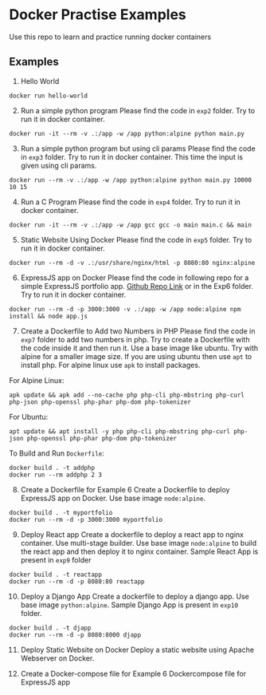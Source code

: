 # Docker Practise Examples
Use this repo to learn and practice running docker containers

## Examples
1. Hello World
```
docker run hello-world
```

2. Run a simple python program
Please find the code in `exp2` folder. Try to run it in docker container.
```
docker run -it --rm -v .:/app -w /app python:alpine python main.py
```

3. Run a simple python program but using cli params
Please find the code in `exp3` folder. Try to run it in docker container. This time the input is given using cli params.
```
docker run --rm -v .:/app -w /app python:alpine python main.py 10000 10 15
```

4. Run a C Program
Please find the code in `exp4` folder. Try to run it in docker container.
```
docker run -it --rm -v .:/app -w /app gcc gcc -o main main.c && main
```

5. Static Website Using Docker
Please find the code in `exp5` folder. Try to run it in docker container.
```
docker run --rm -d -v .:/usr/share/nginx/html -p 8080:80 nginx:alpine
```

6. ExpressJS app on Docker
Please find the code in following repo for a simple ExpressJS portfolio app. [Github Repo Link](https://github.com/shiburaj/my-portfolio-express) or in the Exp6 folder. Try to run it in docker container.
```
docker run --rm -d -p 3000:3000 -v .:/app -w /app node:alpine npm install && node app.js
```

7. Create a Dockerfile to Add two Numbers in PHP
Please find the code in `exp7` folder to add two numbers in php. Try to create a Dockerfile with the code inside it and then run it.
Use a base image like ubuntu. Try with alpine for a smaller image size. If you are using ubuntu then use `apt` to install php. For alpine linux use `apk` to install packages.

For Alpine Linux:
```
apk update && apk add --no-cache php php-cli php-mbstring php-curl php-json php-openssl php-phar php-dom php-tokenizer
```

For Ubuntu:
```
apt update && apt install -y php php-cli php-mbstring php-curl php-json php-openssl php-phar php-dom php-tokenizer
```

To Build and Run `Dockerfile`:
```
docker build . -t addphp
docker run --rm addphp 2 3
```

8. Create a Dockerfile for Example 6
Create a Dockerfile to deploy ExpressJS app on Docker. Use base image `node:alpine`.
```
docker build . -t myportfolio
docker run --rm -d -p 3000:3000 myportfolio
```

9. Deploy React app
Create a dockerfile to deploy a react app to nginx container. Use multi-stage builder. Use base image `node:alpine` to build the react app and then deploy it to nginx container. Sample React App is present in `exp9` folder
```
docker build . -t reactapp
docker run --rm -d -p 8080:80 reactapp
```

10. Deploy a Django App
Create a dockerfile to deploy a django app. Use base image `python:alpine`. Sample Django App is present in `exp10` folder.
```
docker build . -t djapp
docker run --rm -d -p 8080:8000 djapp
```

11. Deploy Static Website on Docker
Deploy a static website using Apache Webserver on Docker.


12. Create a Docker-compose file for Example 6
Dockercompose file for ExpressJS app